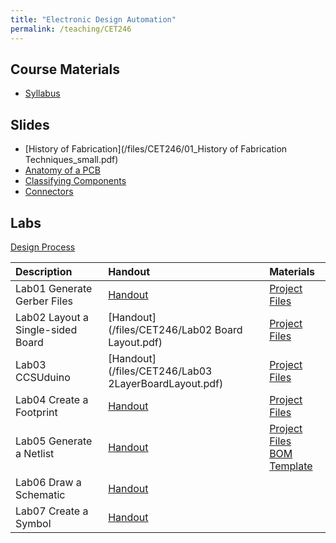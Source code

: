 ```yaml
---
title: "Electronic Design Automation"
permalink: /teaching/CET246
---
```



## Course Materials
* [Syllabus](/files/CET246/CET246_FA19_Syllabus.pdf)  

## Slides  
* [History of Fabrication](/files/CET246/01_History of Fabrication Techniques_small.pdf)  
* [Anatomy of a PCB](/files/CET246/02_AnatomyOfAPCB.pdf)  
* [Classifying Components](/files/CET246/05_Components.pdf)  
* [Connectors](/files/CET246/04_Connectors.pdf)  

## Labs
[Design Process](/files/CET246/CET246_MapOfLabs.png)  

| Description                       | Handout                                          | Materials                                        |
| :--------------------             | :-----------------------                         | :-----                                           |
| Lab01 Generate Gerber Files       | [Handout](/files/CET246/Lab01_Generate_Gerber_Files.pdf) | [Project Files](/files/CET246/Lab01_Example.zip)  |
| Lab02 Layout a Single-sided Board | [Handout](/files/CET246/Lab02 Board Layout.pdf) | [Project Files](/files/CET246/Lab02Blinky.zip) |
| Lab03 CCSUduino                   | [Handout](/files/CET246/Lab03 2LayerBoardLayout.pdf) | [Project Files](/files/CET246/Lab03CCSUduino.zip) |
| Lab04 Create a Footprint          | [Handout](/files/CET246/Lab04Footprint.pdf) | [Project Files](/files/CET246/Lab04Footprint.zip) |
| Lab05 Generate a Netlist          | [Handout](/files/CET246/Lab05Netlist.pdf) | [Project Files](/files/CET246/Lab05Netlist.zip) <br> [BOM Template](/files/CET246/BOMTemplate.xlsx) |
| Lab06 Draw a Schematic            | [Handout](/files/CET246/Lab06Schematic.pdf) |                                                  |
| Lab07 Create a Symbol             | [Handout](/files/CET246/) |                                                  |

